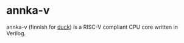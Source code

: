 # annka-v
annka-v (finnish for [duck](https://en.wiktionary.org/wiki/ankka)) is a RISC-V compliant CPU core written in Verilog.
